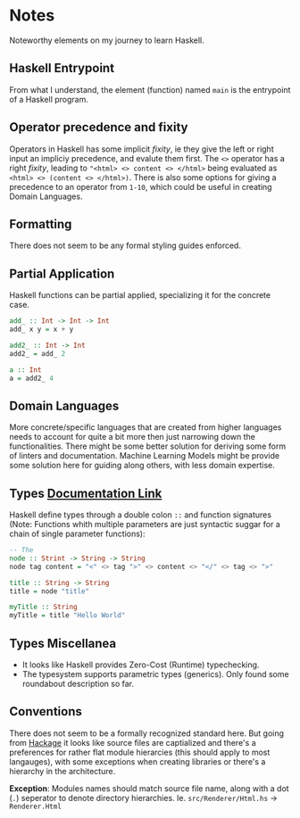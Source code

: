 # Notes

Noteworthy elements on my journey to learn Haskell.

## Haskell Entrypoint

From what I understand, the element (function) named `main` is the entrypoint of a Haskell program.

## Operator precedence and fixity

Operators in Haskell has some implicit _fixity_, ie they give the left or right input an impliciy precedence, and evalute them first. The `<>` operator has a right _fixity_, leading to `"<html> <> content <> </html>` being evaluated as `<html> <> (content <> </html>)`. There is also some options for giving a precedence to an operator from `1-10`, which could be useful in creating Domain Languages.

## Formatting

There does not seem to be any formal styling guides enforced.

## Partial Application

Haskell functions can be partial applied, specializing it for the concrete case.

```haskell
add_ :: Int -> Int -> Int
add_ x y = x + y

add2_ :: Int -> Int
add2_ = add_ 2

a :: Int
a = add2_ 4
```

## Domain Languages

More concrete/specific languages that are created from higher languages needs to account for quite a bit more then just narrowing down the functionalities. There might be some better solution for deriving some form of linters and documentation. Machine Learning Models might be provide some solution here for guiding along others, with less domain expertise.

## Types [Documentation Link](https://wiki.haskell.org/Type)

Haskell define types through a double colon `::` and function signatures (Note: Functions whith multiple parameters are just syntactic suggar for a chain of single parameter functions):

```haskell
-- The
node :: Strint -> String -> String
node tag content = "<" <> tag ">" <> content <> "</" <> tag <> ">"

title :: String -> String
title = node "title"

myTitle :: String
myTitle = title "Hello World"
```

## Types Miscellanea

- It looks like Haskell provides Zero-Cost (Runtime) typechecking.
- The typesystem supports parametric types (generics). Only found some roundabout description so far.

## Conventions

There does not seem to be a formally recognized standard here. But going from [Hackage](https://hackage.haskell.org) it looks like source files are captialized and there's a preferences for rather flat module hierarcies (this should apply to most langauges), with some exceptions when creating libraries or there's a hierarchy in the architecture.

**Exception**: Modules names should match source file name, along with a dot (`.`) seperator to denote directory hierarchies. Ie. `src/Renderer/Html.hs` -> `Renderer.Html`
